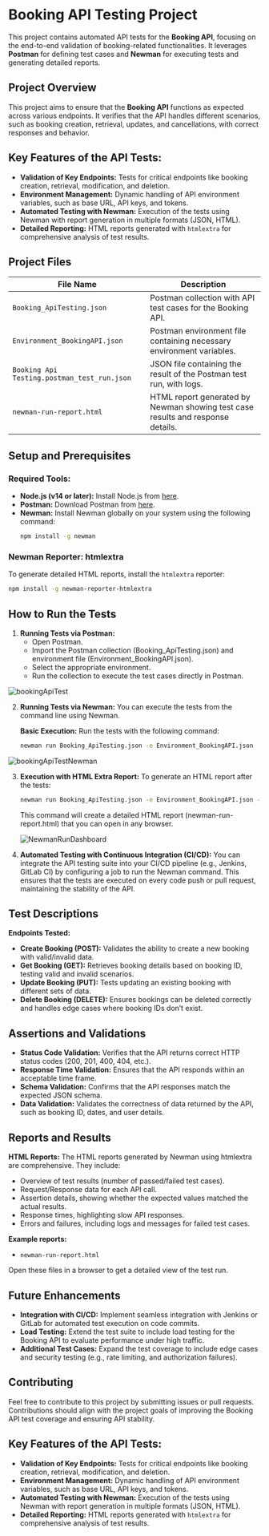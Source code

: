 
# Booking API Testing Project

This project contains automated API tests for the **Booking API**, focusing on the end-to-end validation of booking-related functionalities. It leverages **Postman** for defining test cases and **Newman** for executing tests and generating detailed reports.

## Project Overview

This project aims to ensure that the **Booking API** functions as expected across various endpoints. It verifies that the API handles different scenarios, such as booking creation, retrieval, updates, and cancellations, with correct responses and behavior.

## Key Features of the API Tests:
- **Validation of Key Endpoints:** Tests for critical endpoints like booking creation, retrieval, modification, and deletion.
- **Environment Management:** Dynamic handling of API environment variables, such as base URL, API keys, and tokens.
- **Automated Testing with Newman:** Execution of the tests using Newman with report generation in multiple formats (JSON, HTML).
- **Detailed Reporting:** HTML reports generated with `htmlextra` for comprehensive analysis of test results.

## Project Files

| File Name                                 | Description                                                                 |
| ----------------------------------------- | --------------------------------------------------------------------------- |
| `Booking_ApiTesting.json`                 | Postman collection with API test cases for the Booking API.                  |
| `Environment_BookingAPI.json`             | Postman environment file containing necessary environment variables.         |
| `Booking Api Testing.postman_test_run.json` | JSON file containing the result of the Postman test run, with logs.          |
| `newman-run-report.html` | HTML report generated by Newman showing test case results and response details. |


## Setup and Prerequisites

### Required Tools:
- **Node.js (v14 or later):** Install Node.js from [here](https://nodejs.org/).
- **Postman:** Download Postman from [here](https://www.postman.com/downloads/).
- **Newman:** Install Newman globally on your system using the following command:
  ```bash
  npm install -g newman
  ```

### Newman Reporter: htmlextra

To generate detailed HTML reports, install the `htmlextra` reporter:
```bash
npm install -g newman-reporter-htmlextra
```

## How to Run the Tests

1. **Running Tests via Postman:**
   - Open Postman.
   - Import the Postman collection (Booking_ApiTesting.json) and environment file (Environment_BookingAPI.json).
   - Select the appropriate environment.
   - Run the collection to execute the test cases directly in Postman.
     
![bookingApiTest](https://github.com/user-attachments/assets/a4736256-4610-4a08-a388-a2720ed9bf65)



2. **Running Tests via Newman:**
   You can execute the tests from the command line using Newman.

   **Basic Execution:**
   Run the tests with the following command:
   ```bash
   newman run Booking_ApiTesting.json -e Environment_BookingAPI.json
   ```
   
![bookingApiTestNewman](https://github.com/user-attachments/assets/e08251f2-fa92-49c9-872e-1a0c49261b64)


3. **Execution with HTML Extra Report:**
   To generate an HTML report after the tests:
   ```bash
   newman run Booking_ApiTesting.json -e Environment_BookingAPI.json -r htmlextra --reporter-htmlextra-export newman-run-report.html
   ```
   This command will create a detailed HTML report (newman-run-report.html) that you can open in any browser.


     ![NewmanRunDashboard](https://github.com/user-attachments/assets/ad090d5e-24ba-4cda-9d98-88587e7f63c9)
                              




4. **Automated Testing with Continuous Integration (CI/CD):**
   You can integrate the API testing suite into your CI/CD pipeline (e.g., Jenkins, GitLab CI) by configuring a job to run the Newman command. This ensures that the tests are executed on every code push or pull request, maintaining the stability of the API.

## Test Descriptions

**Endpoints Tested:**
- **Create Booking (POST):** Validates the ability to create a new booking with valid/invalid data.
- **Get Booking (GET):** Retrieves booking details based on booking ID, testing valid and invalid scenarios.
- **Update Booking (PUT):** Tests updating an existing booking with different sets of data.
- **Delete Booking (DELETE):** Ensures bookings can be deleted correctly and handles edge cases where booking IDs don’t exist.

## Assertions and Validations

- **Status Code Validation:** Verifies that the API returns correct HTTP status codes (200, 201, 400, 404, etc.).
- **Response Time Validation:** Ensures that the API responds within an acceptable time frame.
- **Schema Validation:** Confirms that the API responses match the expected JSON schema.
- **Data Validation:** Validates the correctness of data returned by the API, such as booking ID, dates, and user details.

## Reports and Results

**HTML Reports:** The HTML reports generated by Newman using htmlextra are comprehensive. They include:
- Overview of test results (number of passed/failed test cases).
- Request/Response data for each API call.
- Assertion details, showing whether the expected values matched the actual results.
- Response times, highlighting slow API responses.
- Errors and failures, including logs and messages for failed test cases.

**Example reports:**
- `newman-run-report.html`


Open these files in a browser to get a detailed view of the test run.

## Future Enhancements
- **Integration with CI/CD:** Implement seamless integration with Jenkins or GitLab for automated test execution on code commits.
- **Load Testing:** Extend the test suite to include load testing for the Booking API to evaluate performance under high traffic.
- **Additional Test Cases:** Expand the test coverage to include edge cases and security testing (e.g., rate limiting, and authorization failures).

## Contributing
Feel free to contribute to this project by submitting issues or pull requests. Contributions should align with the project goals of improving the Booking API test coverage and ensuring API stability.

## Key Features of the API Tests:
- **Validation of Key Endpoints:** Tests for critical endpoints like booking creation, retrieval, modification, and deletion.
- **Environment Management:** Dynamic handling of API environment variables, such as base URL, API keys, and tokens.
- **Automated Testing with Newman:** Execution of the tests using Newman with report generation in multiple formats (JSON, HTML).
- **Detailed Reporting:** HTML reports generated with `htmlextra` for comprehensive analysis of test results.
```
